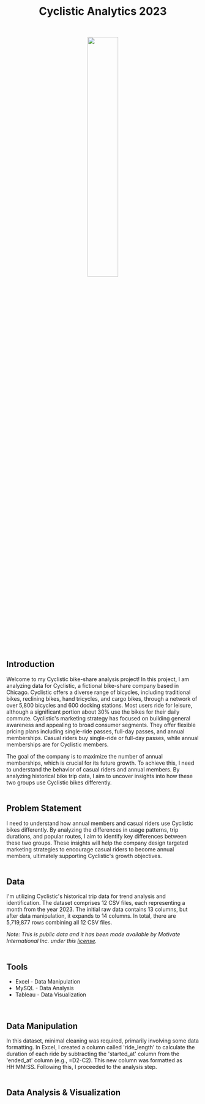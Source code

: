 <h1 align="center">Cyclistic Analytics 2023</h1>
<br> 
<p align="center" width="100%">
    <img width="40%" src="https://github.com/anzarshaikh9/Cyclistic_analytics_2023--EXCEL-SQL-TABLEAU/assets/169331791/425f9a1c-83d9-4dbc-946b-2b18d67eb250">
</p>
<br>

## Introduction

Welcome to my Cyclistic bike-share analysis project! In this project, I am analyzing data for Cyclistic, a fictional bike-share company based in Chicago. Cyclistic offers a diverse range of bicycles, including traditional bikes, reclining bikes, hand tricycles, and cargo bikes, through a network of over 5,800 bicycles and 600 docking stations. Most users ride for leisure, although a significant portion about 30% use the bikes for their daily commute. Cyclistic's marketing strategy has focused on building general awareness and appealing to broad consumer segments. They offer flexible pricing plans including single-ride passes, full-day passes, and annual memberships. Casual riders buy single-ride or full-day passes, while annual memberships are for Cyclistic members.

The goal of the company is to maximize the number of annual memberships, which is crucial for its future growth. To achieve this, I need to understand the behavior of casual riders and annual members. By analyzing historical bike trip data, I aim to uncover insights into how these two groups use Cyclistic bikes differently.
<br>
<br>

## Problem Statement

I need to understand how annual members and casual riders use Cyclistic bikes differently. By analyzing the differences in usage patterns, trip durations, and popular routes, I aim to identify key differences between these two groups. These insights will help the company design targeted marketing strategies to encourage casual riders to become annual members, ultimately supporting Cyclistic's growth objectives.
<br>
<br>

## Data

I'm utilizing Cyclistic's historical trip data for trend analysis and identification. The dataset comprises 12 CSV files, each representing a month from the year 2023. The initial raw data contains 13 columns, but after data manipulation, it expands to 14 columns. In total, there are 5,719,877 rows combining all 12 CSV files.

*Note: This is public data and it has been made available by Motivate International Inc. under this [license](https://www.divvybikes.com/data-license-agreement).*
<br>
<br>

## Tools

- Excel - Data Manipulation
- MySQL - Data Analysis
- Tableau - Data Visualization
<br>

## Data Manipulation

In this dataset, minimal cleaning was required, primarily involving some data formatting. In Excel, I created a column called 'ride_length' to calculate the duration of each ride by subtracting the 'started_at' column from the 'ended_at' column (e.g., =D2-C2). This new column was formatted as HH:MM:SS. Following this, I proceeded to the analysis step.
<br>
<br>

## Data Analysis & Visualization

